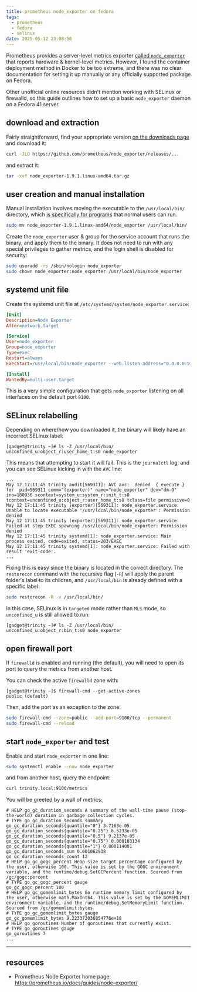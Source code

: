 ```yaml
---
title: prometheus node_exporter on fedora
tags:
  - prometheus
  - fedora
  - selinux
date: 2025-05-12 23:08:58
---
```


Prometheus provides a server-level metrics exporter [called `node_exporter`](https://prometheus.io/docs/guides/node-exporter/) that reports hardware & kernel-level metrics. However, I found the container deployment method in Docker to be too extreme, and there was no clear documentation for setting it up manually or any officially supported package on Fedora.

Other unofficial online resources didn't mention working with SELinux or firewalld, so this guide outlines how to set up a basic `node_exporter` daemon on a Fedora 41 server.

## download and extraction

Fairly straightforward, find your appropriate version [on the downloads page](https://prometheus.io/download/#node_exporter) and download it:

```bash
curl -JLO https://github.com/prometheus/node_exporter/releases/...
```

and extract it:

```bash
tar -xvf node_exporter-1.9.1.linux-amd64.tar.gz
```

## user creation and manual installation

Manual installation involves moving the executable to the `/usr/local/bin/` directory, which [is specifically for programs](https://en.wikipedia.org/wiki/Unix_filesystem#Conventional_directory_layout) that normal users can run.

```bash
sudo mv node_exporter-1.9.1.linux-amd64/node_exporter /usr/local/bin/
```

Create the `node_exporter` user & group for the service account that runs the binary, and apply them to the binary. It does not need to run with any special privileges to gather metrics, and the login shell is disabled for security:

```bash
sudo useradd -rs /sbin/nologin node_exporter
sudo chown node_exporter:node_exporter /usr/local/bin/node_exporter
```

## systemd unit file

Create the systemd unit file at `/etc/systemd/system/node_exporter.service`:

```ini
[Unit]
Description=Node Exporter
After=network.target

[Service]
User=node_exporter
Group=node_exporter
Type=exec
Restart=always
ExecStart=/usr/local/bin/node_exporter --web.listen-address="0.0.0.0:9100"

[Install]
WantedBy=multi-user.target
```

This is a very simple configuration that gets `node_exporter` listening on all interfaces on the default port `9100`.

##  SELinux relabelling

Depending on where/how you downloaded it, the binary will likely have an incorrect SELinux label:

```
[gadget@trinity ~]# ls -Z /usr/local/bin/
unconfined_u:object_r:user_home_t:s0 node_exporter
```

This means that attempting to start it will fail. This is the `journalctl` log, and you can see SELinux kicking in with the `AVC` line:

```
...
May 12 17:11:45 trinity audit[569311]: AVC avc:  denied  { execute } for  pid=569311 comm="(exporter)" name="node_exporter" dev="dm-0" ino=180936 scontext=system_u:system_r:init_t:s0 tcontext=unconfined_u:object_r:user_home_t:s0 tclass=file permissive=0
May 12 17:11:45 trinity (exporter)[569311]: node_exporter.service: Unable to locate executable '/usr/local/bin/node_exporter': Permission denied
May 12 17:11:45 trinity (exporter)[569311]: node_exporter.service: Failed at step EXEC spawning /usr/local/bin/node_exporter: Permission denied
May 12 17:11:45 trinity systemd[1]: node_exporter.service: Main process exited, code=exited, status=203/EXEC
May 12 17:11:45 trinity systemd[1]: node_exporter.service: Failed with result 'exit-code'.
...
```

Fixing this is easy since the binary is located in the correct directory. The `restorecon` command with the recursive flag (`-R`) will apply the parent folder's label to its children, and `/usr/local/bin` is already defined with a specific label:

```bash
sudo restorecon -R -v /usr/local/bin/
```

In this case, SELinux is in `targeted` mode rather than `MLS` mode, so `unconfined_u` is still allowed to run:

```
[gadget@trinity ~]# ls -Z /usr/local/bin/
unconfined_u:object_r:bin_t:s0 node_exporter
```

## open firewall port

If `firewalld` is enabled and running (the default), you will need to open its port to query the metrics from another host.

You can check the active `firewalld` zone with:

```
[gadget@trinity ~]$ firewall-cmd --get-active-zones
public (default)
```

Then, add the port as an exception to the zone:

```bash
sudo firewall-cmd --zone=public --add-port=9100/tcp --permanent
sudo firewall-cmd --reload
```

## start `node_exporter` and test

Enable and start `node_exporter` in one line:

```bash
sudo systemctl enable --now node_exporter
```

and from another host, query the endpoint:

```bash
curl trinity.local:9100/metrics
```

You will be greeted by a wall of metrics:

```
# HELP go_gc_duration_seconds A summary of the wall-time pause (stop-the-world) duration in garbage collection cycles.
# TYPE go_gc_duration_seconds summary
go_gc_duration_seconds{quantile="0"} 3.7163e-05
go_gc_duration_seconds{quantile="0.25"} 8.5233e-05
go_gc_duration_seconds{quantile="0.5"} 9.2137e-05
go_gc_duration_seconds{quantile="0.75"} 0.000103134
go_gc_duration_seconds{quantile="1"} 0.000114001
go_gc_duration_seconds_sum 0.001062938
go_gc_duration_seconds_count 12
# HELP go_gc_gogc_percent Heap size target percentage configured by the user, otherwise 100. This value is set by the GOGC environment variable, and the runtime/debug.SetGCPercent function. Sourced from /gc/gogc:percent
# TYPE go_gc_gogc_percent gauge
go_gc_gogc_percent 100
# HELP go_gc_gomemlimit_bytes Go runtime memory limit configured by the user, otherwise math.MaxInt64. This value is set by the GOMEMLIMIT environment variable, and the runtime/debug.SetMemoryLimit function. Sourced from /gc/gomemlimit:bytes
# TYPE go_gc_gomemlimit_bytes gauge
go_gc_gomemlimit_bytes 9.223372036854776e+18
# HELP go_goroutines Number of goroutines that currently exist.
# TYPE go_goroutines gauge
go_goroutines 7
...
```

---

## resources

- Prometheus Node Exporter home page:
    https://prometheus.io/docs/guides/node-exporter/
